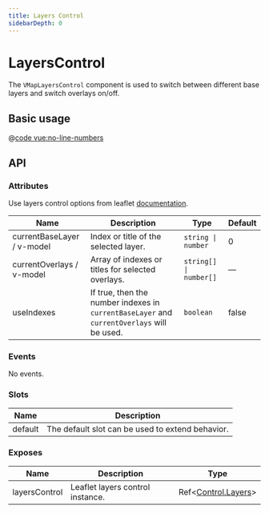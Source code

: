 ```yaml
---
title: Layers Control
sidebarDepth: 0
---
```


# LayersControl

The `VMapLayersControl` component is used to switch between different base layers and switch overlays on/off.

## Basic usage

<ClientOnly>
  <Demo url="/control/basic-layers-control" >
  
  @[code vue:no-line-numbers](@playground/control/basic-layers-control.vue)
  
  </Demo>
</ClientOnly>

## API

### Attributes

Use layers control options from leaflet [documentation](https://leafletjs.com/reference.html#control-layers).

| Name                       | Description                                                                                | Type                   | Default |
| -------------------------- | ------------------------------------------------------------------------------------------ | ---------------------- | ------- |
| currentBaseLayer / v-model | Index or title of the selected layer.                                                      | `string \| number`     | 0       |
| currentOverlays / v-model  | Array of indexes or titles for selected overlays.                                          | `string[] \| number[]` | —       |
| useIndexes                 | If true, then the number indexes in `currentBaseLayer` and `currentOverlays` will be used. | `boolean`              | false   |

### Events

No events.

### Slots

| Name    | Description                                      |
| ------- | ------------------------------------------------ |
| default | The default slot can be used to extend behavior. |

### Exposes

| Name          | Description                      | Type                                                         |
| ------------- | -------------------------------- | ------------------------------------------------------------ |
| layersControl | Leaflet layers control instance. | Ref<[Control.Layers](/components/types.html#control-layers)> |

